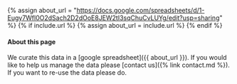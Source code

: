 {% assign about_url = "https://docs.google.com/spreadsheets/d/1-Eugy7Wfl0O2dSach2D2dOoE8JEW2tI3sqChuCvLUYg/edit?usp=sharing" %}
{% if include.url %}
{% assign about_url = include.url %}
{% endif %}
<div class="bg-light mt-4  p-4" markdown="1">

#### About this page

We curate this data in a [google spreadsheet]({{ about_url }}). If you would like to help us manage the data please [contact us]({% link contact.md %}). If you want to re-use the data please do.

</div>
